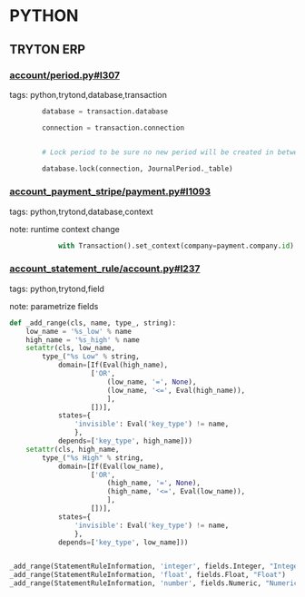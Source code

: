 # PYTHON


## TRYTON ERP

### [account/period.py#l307](https://hg.tryton.org/modules/account/file/tip/period.py#l307)

tags: python,trytond,database,transaction

~~~python
        database = transaction.database

        connection = transaction.connection


        # Lock period to be sure no new period will be created in between.

        database.lock(connection, JournalPeriod._table)
~~~

### [account_payment_stripe/payment.py#l1093](https://hg.tryton.org/modules/account_payment_stripe/file/tip/payment.py#l1093)

tags: python,trytond,database,context

note: runtime context change

~~~python
            with Transaction().set_context(company=payment.company.id):
~~~

### [account_statement_rule/account.py#l237](https://hg.tryton.org/modules/account_statement_rule/file/tip/account.py#l237)

tags: python,trytond,field

note: parametrize fields

~~~python
def _add_range(cls, name, type_, string):
    low_name = '%s_low' % name
    high_name = '%s_high' % name
    setattr(cls, low_name,
        type_("%s Low" % string,
            domain=[If(Eval(high_name),
                    ['OR',
                        (low_name, '=', None),
                        (low_name, '<=', Eval(high_name)),
                        ],
                    [])],
            states={
                'invisible': Eval('key_type') != name,
                },
            depends=['key_type', high_name]))
    setattr(cls, high_name,
        type_("%s High" % string,
            domain=[If(Eval(low_name),
                    ['OR',
                        (high_name, '=', None),
                        (high_name, '<=', Eval(low_name)),
                        ],
                    [])],
            states={
                'invisible': Eval('key_type') != name,
                },
            depends=['key_type', low_name]))


_add_range(StatementRuleInformation, 'integer', fields.Integer, "Integer")
_add_range(StatementRuleInformation, 'float', fields.Float, "Float")
_add_range(StatementRuleInformation, 'number', fields.Numeric, "Numeric")
~~~
